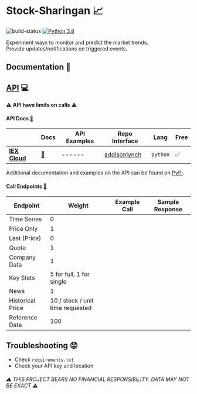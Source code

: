 # Stock-Sharingan :chart_with_upwards_trend:

![build-status](https://travis-ci.com/XDwightsBeetsX/stock-sharingan.svg?branch=master)
[![Python 3.8](https://img.shields.io/badge/python-3.8-blue.svg)](https://www.python.org/downloads/release/python-380/)

Experiment ways to monitor and predict the market trends.  
Provide updates/notifications on triggered events.  

## Documentation :book:

## [API](https://en.wikipedia.org/wiki/Application_programming_interface) :computer:
:warning: **API have limits on calls** :warning:

#### API Docs [:book:](https://iexcloud.io/docs/api)
| |Docs|API Examples|Repo Interface|Lang|Free|
|------|------|------|------|------|------|
|[**IEX Cloud**](https://iexcloud.io/)|[:book:](https://iexcloud.io/docs/api)|------|[addisonlynch](https://github.com/addisonlynch/iexfinance)|`python`|:white_check_mark:|
Additional documentation and examples on the API can be found on [PyPi](https://pypi.org/project/iexfinance/).

#### Call Endpoints [:book:](https://iexcloud.io/docs/api/#rules-engine-beta)
|Endpoint|Weight|Example Call|Sample Response|
|------|------|------|------|
|Time Series|0| | |
|Price Only|1| | |
|Last (Price)|0| | |
|Quote|1| | |
|Company Data|1| | |
|Key Stats|5 for full, 1 for single| | |
|News|1| | |
|Historical Price|10 / stock / unit time requested| | |
|Reference Data|100| | |

## Troubleshooting :worried:

- Check `requirements.txt`
- Check your API key and location

###### :warning: THIS PROJECT BEARS NO FINANCIAL RESPONSIBILITY. DATA MAY NOT BE EXACT :warning:
